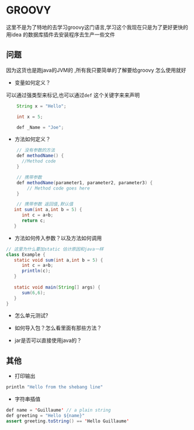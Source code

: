 # GROOVY

这里不是为了特地的去学习groovy这门语言,学习这个我现在只是为了更好更快的用idea 的数据库插件去安装程序去生产一些文件

## 问题

因为这货也是跑java的JVM的 ,所有我只要简单的了解要给groovy 怎么使用就好

* 变量如何定义？

可以通过强类型来标记,也可以通过`def` 这个关键字来来声明

```java
    String x = "Hello";

    int x = 5;

    def _Name = "Joe"; 
```

* 方法如何定义？

```java
    // 没有参数的方法
    def methodName() { 
      //Method code 
    }

    // 携带参数
    def methodName(parameter1, parameter2, parameter3) { 
        // Method code goes here 
    }

    // 携带参数 返回值,默认值
   int sum(int a,int b = 5) {
      int c = a+b;
      return c;
   } 
```

* 方法如何传入参数？以及方法如何调用

```java
// 这里为什么要加static 估计原因和java一样
class Example {
   static void sum(int a,int b = 5) {
      int c = a+b;
      println(c);
   } 
	
   static void main(String[] args) {
      sum(6,6);
   } 
}

```

* 怎么单元测试?

* 如何导入包？怎么看里面有那些方法？

* jar是否可以直接使用java的？

## 其他

* 打印输出

```java
println "Hello from the shebang line"
```

* 字符串插值

```java
def name = 'Guillaume' // a plain string
def greeting = "Hello ${name}"
assert greeting.toString() == 'Hello Guillaume'
```



